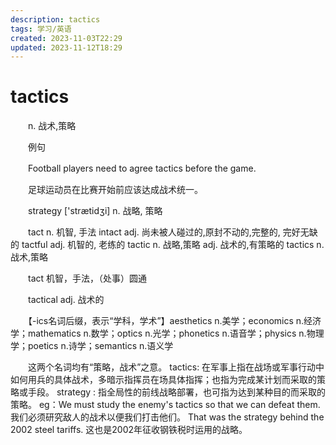 ```yaml
---
description: tactics
tags: 学习/英语
created: 2023-11-03T22:29
updated: 2023-11-12T18:29
---
```

# tactics

　　n. 战术,策略

　　例句

　　Football players need to agree tactics before the game.

　　足球运动员在比赛开始前应该达成战术统一。

　　strategy \['strætidʒi\] n. 战略, 策略

　　tact n. 机智, 手法 intact adj. 尚未被人碰过的,原封不动的,完整的, 完好无缺的 tactful adj. 机智的, 老练的 tactic n. 战略,策略 adj. 战术的,有策略的 tactics n.战术,策略

　　tact 机智，手法，（处事）圆通

　　tactical adj. 战术的

　　【-ics名词后缀，表示“学科，学术”】aesthetics n.美学；economics n.经济学；mathematics n.数学；optics n.光学；phonetics n.语音学；physics n.物理学；poetics n.诗学；semantics n.语义学

　　这两个名词均有“策略，战术”之意。 tactics: 在军事上指在战场或军事行动中如何用兵的具体战术，多暗示指挥员在场具体指挥；也指为完成某计划而采取的策略或手段。 strategy : 指全局性的前线战略部署，也可指为达到某种目的而采取的策略。 eg：We must study the enemy's tactics so that we can defeat them. 我们必须研究敌人的战术以便我们打击他们。 That was the strategy behind the 2002 steel tariffs. 这也是2002年征收钢铁税时运用的战略。
